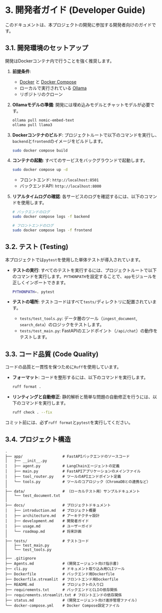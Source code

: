 # 3. 開発者ガイド (Developer Guide)

このドキュメントは、本プロジェクトの開発に参加する開発者向けのガイドです。

## 3.1. 開発環境のセットアップ

開発はDockerコンテナ内で行うことを強く推奨します。

1.  **前提条件**:
    -   [Docker](https://www.docker.com/get-started) と [Docker Compose](https://docs.docker.com/compose/install/)
    -   ローカルで実行されている [Ollama](https://ollama.com/)
    -   リポジトリのクローン

2.  **Ollamaモデルの準備**:
    開発には埋め込みモデルとチャットモデルが必要です。
    ```bash
    ollama pull nomic-embed-text
    ollama pull llama3
    ```

3.  **Dockerコンテナのビルド**:
    プロジェクトルートで以下のコマンドを実行し、`backend`と`frontend`のイメージをビルドします。
    ```bash
    sudo docker compose build
    ```

4.  **コンテナの起動**:
    すべてのサービスをバックグラウンドで起動します。
    ```bash
    sudo docker compose up -d
    ```
    -   フロントエンド: `http://localhost:8501`
    -   バックエンドAPI: `http://localhost:8000`

5.  **リアルタイムログの確認**:
    各サービスのログを確認するには、以下のコマンドを使用します。
    ```bash
    # バックエンドのログ
    sudo docker compose logs -f backend

    # フロントエンドのログ
    sudo docker compose logs -f frontend
    ```

## 3.2. テスト (Testing)

本プロジェクトでは`pytest`を使用した単体テストが導入されています。

-   **テストの実行**:
    すべてのテストを実行するには、プロジェクトルートで以下のコマンドを実行します。`PYTHONPATH`を設定することで、`app`モジュールを正しくインポートできます。
    ```bash
    PYTHONPATH=. pytest
    ```

-   **テストの場所**:
    テストコードはすべて`tests/`ディレクトリに配置されています。
    -   `tests/test_tools.py`: データ層のツール（`ingest_document`, `search_data`）のロジックをテストします。
    -   `tests/test_main.py`: FastAPIのエンドポイント（`/api/chat`）の動作をテストします。

## 3.3. コード品質 (Code Quality)

コードの品質と一貫性を保つために`Ruff`を使用しています。

-   **フォーマット**:
    コードを整形するには、以下のコマンドを実行します。
    ```bash
    ruff format .
    ```

-   **リンティングと自動修正**:
    静的解析と簡単な問題の自動修正を行うには、以下のコマンドを実行します。
    ```bash
    ruff check . --fix
    ```

コミット前には、必ず`ruff format`と`pytest`を実行してください。

## 3.4. プロジェクト構造

```
.
├── app/                  # FastAPIバックエンドのソースコード
│   ├── __init__.py
│   ├── agent.py          # LangChainエージェントの定義
│   ├── main.py           # FastAPIアプリケーションのメインファイル
│   ├── tool_router.py    # ツールのAPIエンドポイント定義
│   └── tools.py          # ツールのコアロジック（ChromaDBとの連携など）
│
├── data/                 # （ローカルテスト用）サンプルドキュメント
│   └── test_document.txt
│
├── docs/                 # プロジェクトドキュメント
│   ├── introduction.md   # プロジェクト概要
│   ├── architecture.md   # アーキテクチャ設計
│   ├── development.md    # 開発者ガイド
│   ├── usage.md          # ユーザーガイド
│   └── roadmap.md        # 将来計画
│
├── tests/                # テストコード
│   ├── test_main.py
│   └── test_tools.py
│
├── .gitignore
├── Agents.md             # (開発エージェント向け指示書)
├── cli.py                # ドキュメント取り込み用CLIツール
├── Dockerfile            # バックエンド用Dockerfile
├── Dockerfile.streamlit  # フロントエンド用Dockerfile
├── README.md             # プロジェクトの入り口
├── requirements.txt      # バックエンドとCLIの依存関係
├── requirements.streamlit.txt # フロントエンドの依存関係
├── status.md             # (開発エージェント向け進捗管理ファイル)
└── docker-compose.yml    # Docker Compose設定ファイル
```
